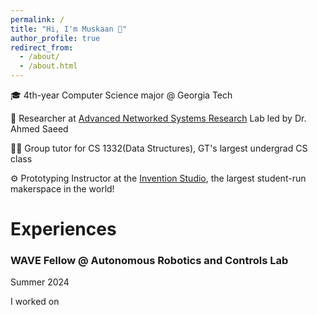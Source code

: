 ```yaml
---
permalink: /
title: "Hi, I'm Muskaan 👋"
author_profile: true
redirect_from: 
  - /about/
  - /about.html
---
```


🎓 4th-year Computer Science major @ Georgia Tech

🧐 Researcher at [Advanced Networked Systems Research](https://faculty.cc.gatech.edu/~amsmti3/) Lab led by Dr. Ahmed Saeed

👩‍🏫 Group tutor for CS 1332(Data Structures), GT's largest undergrad CS class

⚙️ Prototyping Instructor at the [Invention Studio](https://inventionstudio.gatech.edu), the largest student-run makerspace in the world!

Experiences
======
### WAVE Fellow @ Autonomous Robotics and Controls Lab

Summer 2024

I worked on 